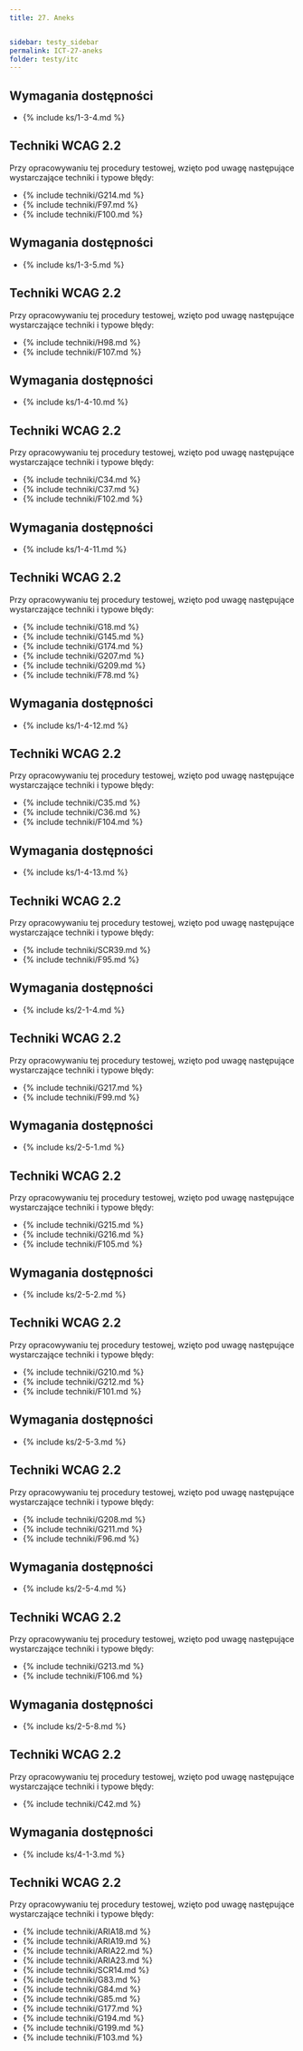 ```yaml
---
title: 27. Aneks


sidebar: testy_sidebar
permalink: ICT-27-aneks
folder: testy/itc
---
```



## Wymagania dostępności
- {% include ks/1-3-4.md %} 

## Techniki WCAG 2.2
Przy opracowywaniu tej procedury testowej, wzięto pod uwagę następujące wystarczające techniki i typowe błędy:

- {% include techniki/G214.md %}
- {% include techniki/F97.md %}
- {% include techniki/F100.md %}

## Wymagania dostępności
- {% include ks/1-3-5.md %} 

## Techniki WCAG 2.2
Przy opracowywaniu tej procedury testowej, wzięto pod uwagę następujące wystarczające techniki i typowe błędy:

- {% include techniki/H98.md %}
- {% include techniki/F107.md %}

## Wymagania dostępności
- {% include ks/1-4-10.md %}

## Techniki WCAG 2.2
Przy opracowywaniu tej procedury testowej, wzięto pod uwagę następujące wystarczające techniki i typowe błędy:

- {% include techniki/C34.md %}
- {% include techniki/C37.md %}
- {% include techniki/F102.md %}

## Wymagania dostępności
- {% include ks/1-4-11.md %} 
## Techniki WCAG 2.2
Przy opracowywaniu tej procedury testowej, wzięto pod uwagę następujące wystarczające techniki i typowe błędy:


- {% include techniki/G18.md %}
- {% include techniki/G145.md %}
- {% include techniki/G174.md %}
- {% include techniki/G207.md %}
- {% include techniki/G209.md %}
- {% include techniki/F78.md %}

## Wymagania dostępności
- {% include ks/1-4-12.md %} 

## Techniki WCAG 2.2
Przy opracowywaniu tej procedury testowej, wzięto pod uwagę następujące wystarczające techniki i typowe błędy:

- {% include techniki/C35.md %}
- {% include techniki/C36.md %}
- {% include techniki/F104.md %}

## Wymagania dostępności
- {% include ks/1-4-13.md %} 

## Techniki WCAG 2.2
Przy opracowywaniu tej procedury testowej, wzięto pod uwagę następujące wystarczające techniki i typowe błędy:

- {% include techniki/SCR39.md %}
- {% include techniki/F95.md %}

## Wymagania dostępności
- {% include ks/2-1-4.md %} 

## Techniki WCAG 2.2
Przy opracowywaniu tej procedury testowej, wzięto pod uwagę następujące wystarczające techniki i typowe błędy:

- {% include techniki/G217.md %}
- {% include techniki/F99.md %}

## Wymagania dostępności
- {% include ks/2-5-1.md %} 

## Techniki WCAG 2.2
Przy opracowywaniu tej procedury testowej, wzięto pod uwagę następujące wystarczające techniki i typowe błędy:

- {% include techniki/G215.md %}
- {% include techniki/G216.md %}
- {% include techniki/F105.md %}

## Wymagania dostępności
- {% include ks/2-5-2.md %} 

## Techniki WCAG 2.2
Przy opracowywaniu tej procedury testowej, wzięto pod uwagę następujące wystarczające techniki i typowe błędy:

- {% include techniki/G210.md %}
- {% include techniki/G212.md %}
- {% include techniki/F101.md %}

## Wymagania dostępności
- {% include ks/2-5-3.md %} 

## Techniki WCAG 2.2
Przy opracowywaniu tej procedury testowej, wzięto pod uwagę następujące wystarczające techniki i typowe błędy:

- {% include techniki/G208.md %}
- {% include techniki/G211.md %}
- {% include techniki/F96.md %}

## Wymagania dostępności
- {% include ks/2-5-4.md %} 

## Techniki WCAG 2.2
Przy opracowywaniu tej procedury testowej, wzięto pod uwagę następujące wystarczające techniki i typowe błędy:

- {% include techniki/G213.md %}
- {% include techniki/F106.md %}

## Wymagania dostępności
- {% include ks/2-5-8.md %} 

## Techniki WCAG 2.2
Przy opracowywaniu tej procedury testowej, wzięto pod uwagę następujące wystarczające techniki i typowe błędy:

- {% include techniki/C42.md %}

## Wymagania dostępności
- {% include ks/4-1-3.md %} 

## Techniki WCAG 2.2
Przy opracowywaniu tej procedury testowej, wzięto pod uwagę następujące wystarczające techniki i typowe błędy:

- {% include techniki/ARIA18.md %}
- {% include techniki/ARIA19.md %}
- {% include techniki/ARIA22.md %}
- {% include techniki/ARIA23.md %}
- {% include techniki/SCR14.md %}
- {% include techniki/G83.md %}
- {% include techniki/G84.md %}
- {% include techniki/G85.md %}
- {% include techniki/G177.md %}
- {% include techniki/G194.md %}
- {% include techniki/G199.md %}
- {% include techniki/F103.md %}


